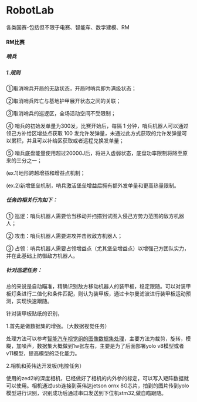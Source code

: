 # RobotLab
各类国赛-包括但不限于电赛、智能车、数学建模、RM

#### RM比赛
##### 哨兵
##### 1.规则
①取消哨兵开局的无敌状态，开局时哨兵即为满级状态；

②取消哨兵阵亡与基地护甲展开状态之间的关联；

③取消哨兵的巡逻区，全场活动空间不受限制；

④ 哨兵的初始发单量为300发，比赛开始后，每隔 1 分钟，哨兵机器人可以通过领己方补给区增益点获取 100 发允许发弹量，未通过此方式获取的允许发弹量可以累积，并且可以补给区获取或者远程兑换发单量；

⑤ 哨兵底盘能量使用超过20000J后，将进入虚弱状态，底盘功率限制将降至原来的三分之一；

(ex.1)地形跨越增益和增益点机制；

(ex.2)新增堡垒机制，哨兵激活堡垒增益后拥有额外发单量和更高热量限制。
##### 任务的相关行为如下：

① 巡逻：哨兵机器人需要恰当移动并扫描到试图入侵己方势力范围的敌方机器人；

② 攻击：哨兵机器人需要进攻并击败敌方机器人；

③ 占领：哨兵机器人需要占领增益点（尤其堡垒增益点）以增强己方团队实力，并在此基础上防御敌方机器人。
##### 针对巡逻任务：
总的来说是自动瞄准，精确识别敌方移动机器人的装甲板，稳定跟随。可以对装甲板灯条进行二值化和条件匹配，则认为装甲板，通过卡尔曼滤波进行装甲板运动预测，实现快速跟随。

针对装甲板贴纸的识别，

1.首先是做数据集的增强。（大数据视觉任务）

处理方法可以参考[智能汽车视觉组的图像数据集处理](https://blog.csdn.net/weixin_52126342/article/details/126170935?ops_request_misc=&request_id=&biz_id=102&utm_term=%E6%99%BA%E8%83%BD%E6%B1%BD%E8%BD%A6%E8%A7%86%E8%A7%89%E7%BB%84%E6%95%B0%E6%8D%AE%E9%9B%86%E5%A2%9E%E5%BC%BA&utm_medium=distribute.pc_search_result.none-task-blog-2~all~sobaiduweb~default-1-126170935.142^v101^pc_search_result_base9&spm=1018.2226.3001.4187)，主要方法为裁剪，旋转，模糊，加噪声，数据集大概做到1w张左右，主要是为了后面部署yolo v8模型或者v11模型，提高模型的泛化能力。

2.相机和英伟达开发板(电控任务）

使用的zed2i的深度相机，已经做好了相机的内外参的标定，可以写入矩阵数据就可以使用。相机通过usb连接到英伟达jetson ornx 8G芯片，拍到的图片传到yolo模型进行识别，识别成功后通过串口发送到下位机stm32,做自瞄跟随。


